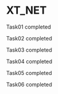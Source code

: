 # XT_NET
Task01 completed

Task02 completed

Task03 completed

Task04 completed

Task05 completed

Task06 completed
